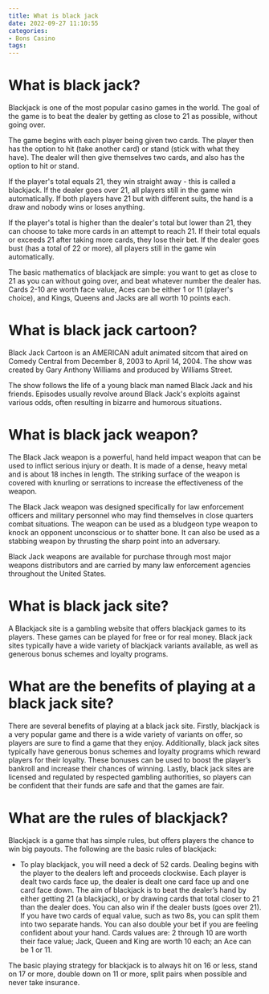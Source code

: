 ```yaml
---
title: What is black jack
date: 2022-09-27 11:10:55
categories:
- Bons Casino
tags:
---
```



#  What is black jack?

Blackjack is one of the most popular casino games in the world. The goal of the game is to beat the dealer by getting as close to 21 as possible, without going over.

The game begins with each player being given two cards. The player then has the option to hit (take another card) or stand (stick with what they have). The dealer will then give themselves two cards, and also has the option to hit or stand.

If the player's total equals 21, they win straight away - this is called a blackjack. If the dealer goes over 21, all players still in the game win automatically. If both players have 21 but with different suits, the hand is a draw and nobody wins or loses anything.

If the player's total is higher than the dealer's total but lower than 21, they can choose to take more cards in an attempt to reach 21. If their total equals or exceeds 21 after taking more cards, they lose their bet. If the dealer goes bust (has a total of 22 or more), all players still in the game win automatically.

The basic mathematics of blackjack are simple: you want to get as close to 21 as you can without going over, and beat whatever number the dealer has. Cards 2-10 are worth face value, Aces can be either 1 or 11 (player's choice), and Kings, Queens and Jacks are all worth 10 points each.

#  What is black jack cartoon?

Black Jack Cartoon is an AMERICAN adult animated sitcom that aired on Comedy Central from December 8, 2003 to April 14, 2004. The show was created by Gary Anthony Williams and produced by Williams Street.

The show follows the life of a young black man named Black Jack and his friends. Episodes usually revolve around Black Jack's exploits against various odds, often resulting in bizarre and humorous situations.

#  What is black jack weapon?

The Black Jack weapon is a powerful, hand held impact weapon that can be used to inflict serious injury or death. It is made of a dense, heavy metal and is about 18 inches in length. The striking surface of the weapon is covered with knurling or serrations to increase the effectiveness of the weapon.

The Black Jack weapon was designed specifically for law enforcement officers and military personnel who may find themselves in close quarters combat situations. The weapon can be used as a bludgeon type weapon to knock an opponent unconscious or to shatter bone. It can also be used as a stabbing weapon by thrusting the sharp point into an adversary.

Black Jack weapons are available for purchase through most major weapons distributors and are carried by many law enforcement agencies throughout the United States.

#  What is black jack site?

A Blackjack site is a gambling website that offers blackjack games to its players. These games can be played for free or for real money. Black jack sites typically have a wide variety of blackjack variants available, as well as generous bonus schemes and loyalty programs.

# What are the benefits of playing at a black jack site?

There are several benefits of playing at a black jack site. Firstly, blackjack is a very popular game and there is a wide variety of variants on offer, so players are sure to find a game that they enjoy. Additionally, black jack sites typically have generous bonus schemes and loyalty programs which reward players for their loyalty. These bonuses can be used to boost the player’s bankroll and increase their chances of winning. Lastly, black jack sites are licensed and regulated by respected gambling authorities, so players can be confident that their funds are safe and that the games are fair.

# What are the rules of blackjack?

Blackjack is a game that has simple rules, but offers players the chance to win big payouts. The following are the basic rules of blackjack:

* To play blackjack, you will need a deck of 52 cards.
Dealing begins with the player to the dealers left and proceeds clockwise.
Each player is dealt two cards face up, the dealer is dealt one card face up and one card face down. 
The aim of blackjack is to beat the dealer’s hand by either getting 21 (a blackjack), or by drawing cards that total closer to 21 than the dealer does. 
You can also win if the dealer busts (goes over 21).
If you have two cards of equal value, such as two 8s, you can split them into two separate hands. 
You can also double your bet if you are feeling confident about your hand.
Cards values are: 2 through 10 are worth their face value; Jack, Queen and King are worth 10 each; an Ace can be 1 or 11.


The basic playing strategy for blackjack is to always hit on 16 or less, stand on 17 or more, double down on 11 or more, split pairs when possible and never take insurance.